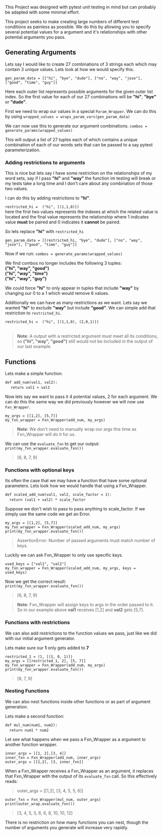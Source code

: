 This Project was designed with pytest unit testing in mind but can probably be adapted with some minimal effort.

This project seeks to make creating large numbers of different test conditions as painless as possible. We do this by allowing you
to specify several potential values for a argument and it's relationships with other potential arguments you pass.

## Generating Arguments  

Lets say I would like to create 27 combinations of 3 strings each which may contain 3 unique values. Lets look at how we would specify this.

`gen_param_data = [["hi", "bye", "dude"],
["no", "way", "jose"],
["good", "time", "guy"]]`

Here each outer list represents possible arguments for the given outer list index. So the first value for each of our 27 combinations will be **"hi"**, **"bye"** or **"dude"**.

First we need to wrap our values in a special `Param_Wrapper`. We can do this by using `wrapped_values = wraps_param_vars(gen_param_data)`

We can now use this to generate our argument combinations.
`combos = generate_params(wrapped_values)`

This will output a list of 27 tuples each of which contains a unique combination of each of our words sets that can be passed to a say pytest parameterization. 

### **Adding restrictions to arguments**
This is nice but lets say I have some restriction on the relationships of my word sets, say if I pass **"hi"** and **"way"** the function im testing will break or my tests take a long time and I don't care about any combination of those two values.

I can do this by adding restrictions to **"hi"**. 

`restricted_hi =  ("hi", [(1,1,0)])`<br />
here the first two values represents the indexes at which the related value is located and the final value represents the relationship where 1 indicates value **must** be paired and 0 indicates it **cannot** be paired.

So lets replace **"hi"** with `restricted_hi`

`gen_param_data = [[restricted_hi, "bye", "dude"],
["no", "way", "jose"],
["good", "time", "guy"]]`

Now if we run: `combos = generate_params(wrapped_values)`

We find combos no longer includes the following 3 tuples: <br />
**("hi", "way", "good")** <br />
**("hi", "way", "time")** <br />
**("hi", "way", "guy")**

We could force **"hi"** to only appear in tuples that include **"way"** by changing our 0 to a 1 which would remove 6 values. 

Additionally we can have as many restrictions as we want. Lets say we wanted **"hi"** to exclude **"way"** but include **"good"**. We can simple add that restriction to `restricted_hi`.

`restricted_hi =  ("hi", [(1,1,0), (2,0,1)])`<br/><br/>

>**Note**: A output with a restricted argument must meet all its conditions, so **("hi", "way", "good")** still would not be included in the output of our last example. 

## Functions
Lets make a simple function:

`def add_num(val1, val2):`<br/>
&emsp; `return val1 + val2`<br/>

Now lets say we want to pass it 4 potential values, 2 for each argument. We can do this the same way we did previously however we will now use `Fxn_Wrapper`.

`my_args = [[1,2], [5,7]]` <br/>
`my_fxn_wrapper = Fxn_Wrapper(add_num, my_args)`

>**Note**: We don't need to manually wrap our args this time as Fxn_Wrapper will do it for us. 

We can use the `evaluate_fxn` to get our output:<br/>
`print(my_fxn_wrapper.evaluate_fxn())`
>[6, 8, 7, 9]

### **Functions with optional keys**
Its often the case that we may have a function that have some optional parameters. Lets look how we would handle that using a Fxn_Wrapper. 

`def scaled_add_num(val1, val2, scale_factor = 1):`<br/>
&emsp;`return (val1 + val2) * scale_factor` 

Suppose we don't wish to pass to pass anything to scale_factor. If we simply use the same code we get an Error.

`my_args = [[1,2], [5,7]]` <br/>
`my_fxn_wrapper = Fxn_Wrapper(scaled_add_num, my_args)`<br/>
`print(my_fxn_wrapper.evaluate_fxn())`
>AssertionError: Number of passed arguments must match number of keys.

Luckily we can ask Fxn_Wrapper to only use specific keys. <br/>

`used_keys = ["val1", "val2"]`<br/>
`my_fxn_wrapper = Fxn_Wrapper(scaled_add_num, my_args, keys = used_keys)`

Now we get the correct result:<br/>
`print(my_fxn_wrapper.evaluate_fxn())`
>[6, 8, 7, 9]

>**Note**: Fxn_Wrapper will assign keys to args in the order passed to it. So in our example above **val1** receives [1,2] and **val2** gets [5,7].

### **Functions with restrictions** 

We can also add restrictions to the function values we pass, just like we did with our initial argument generator. 

Lets make sure our **1** only gets added to **7** <br/>

`restricted_1 = (1, [(1, 0, 1)])`<br/>
`my_args = [[restricted_1, 2], [5, 7]]` <br/>
`my_fxn_wrapper = Fxn_Wrapper(add_num, my_args)`<br/>
`print(my_fxn_wrapper.evaluate_fxn())`
>[8, 7, 9]

### **Nesting Functions**

We can also nest functions inside other functions or as part of argument generation. 

Lets make a second function:

`def mul_num(num1, num2):`<br/>
&emsp;`return num1 * num2`

Let see what happens when we pass a Fxn_Wrapper as a argument to another function wrapper. 

`inner_args = [[1, 2],[3, 4]]`<br/>
`inner_fxn = Fxn_Wrapper(add_num, inner_args)`<br/>
`outer_args = [[1,2], [3, inner_fxn]]`<br/>

When a Fxn_Wrapper receives a Fxn_Wrapper as an argument, it replaces that Fxn_Wrapper with the output of its `evaluate_fxn` call. So this effectively reads:

>outer_args = [[1,2], [3, 4, 5, 5, 6]]

`outer_fxn = Fxn_Wrapper(mul_num, outer_args)`<br/>
`print(outer_wrap.evaluate_fxn())`
>[3, 4, 5, 5, 6, 6, 8, 10, 10, 12]

There is no restriction on how many functions you can nest, though the number of arguments you generate will increase very rapidly.